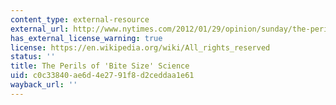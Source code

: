 ```yaml
---
content_type: external-resource
external_url: http://www.nytimes.com/2012/01/29/opinion/sunday/the-perils-of-bite-size-science.html
has_external_license_warning: true
license: https://en.wikipedia.org/wiki/All_rights_reserved
status: ''
title: The Perils of 'Bite Size' Science
uid: c0c33840-ae6d-4e27-91f8-d2ceddaa1e61
wayback_url: ''
---
```


